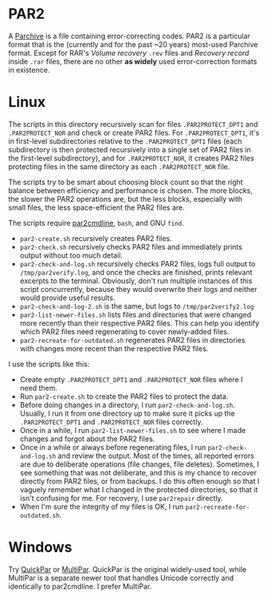 # PAR2

A [Parchive](https://en.wikipedia.org/wiki/Parchive) is a file containing error-correcting codes. PAR2 is a particular format that is the (currently and for the past ~20 years) most-used Parchive format. Except for RAR's *Volume recovery* `.rev` files and *Recovery record* inside `.rar` files, there are no other **as widely** used error-correction formats in existence.

# Linux

The scripts in this directory recursively scan for files `.PAR2PROTECT_DPT1` and `.PAR2PROTECT_NOR` and check or create PAR2 files. For `.PAR2PROTECT_DPT1`, it's in first-level subdirectories relative to the `.PAR2PROTECT_DPT1` files (each subdirectory is then protected recursively into a single set of PAR2 files in the first-level subdirectory), and for `.PAR2PROTECT_NOR`, it creates PAR2 files protecting files in the same directory as each `.PAR2PROTECT_NOR` file.

The scripts try to be smart about choosing block count so that the right balance between efficiency and performance is chosen. The more blocks, the slower the PAR2 operations are, but the less blocks, especially with small files, the less space-efficient the PAR2 files are.

The scripts require [par2cmdline](https://github.com/Parchive/par2cmdline), `bash`, and GNU `find`.

* `par2-create.sh` recursively creates PAR2 files.
* `par2-check.sh` recursively checks PAR2 files and immediately prints output without too much detail.
* `par2-check-and-log.sh` recursively checks PAR2 files, logs full output to `/tmp/par2verify.log`, and once the checks are finished, prints relevant excerpts to the terminal. Obviously, don't run multiple instances of this script concurrently, because they would overwrite their logs and neither would provide useful results.
* `par2-check-and-log-2.sh` is the same, but logs to `/tmp/par2verify2.log`
* `par2-list-newer-files.sh` lists files and directories that were changed more recently than their respective PAR2 files. This can help you identify which PAR2 files need regenerating to cover newly-added files.
* `par2-recreate-for-outdated.sh` regenerates PAR2 files in directories with changes more recent than the respective PAR2 files.

I use the scripts like this:

* Create empty `.PAR2PROTECT_DPT1` and `.PAR2PROTECT_NOR` files where I need them.
* Run `par2-create.sh` to create the PAR2 files to protect the data.
* Before doing changes in a directory, I run `par2-check-and-log.sh`. Usually, I run it from one directory up to make sure it picks up the `.PAR2PROTECT_DPT1` and `.PAR2PROTECT_NOR` files correctly.
* Once in a while, I run `par2-list-newer-files.sh` to see where I made changes and forgot about the PAR2 files.
* Once in a while or always before regenerating files, I run `par2-check-and-log.sh` and review the output. Most of the times, all reported errors are due to deliberate operations (file changes, file deletes). Sometimes, I see something that was not deliberate, and this is my chance to recover directly from PAR2 files, or from backups. I do this often enough so that I vaguely remember what I changed in the protected directories, so that it isn't confusing for me. For recovery, I use `par2repair` directly.
* When I'm sure the integrity of my files is OK, I run `par2-recreate-for-outdated.sh`.


# Windows

Try [QuickPar](https://en.wikipedia.org/wiki/QuickPar) or [MultiPar](https://github.com/Yutaka-Sawada/MultiPar). QuickPar is the original widely-used tool, while MultiPar is a separate newer tool that handles Unicode correctly and identically to par2cmdline. I prefer MultiPar.
